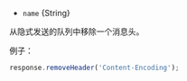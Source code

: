 <!-- YAML
added: v0.4.0
-->

* `name` {String}

从隐式发送的队列中移除一个消息头。

例子：

```js
response.removeHeader('Content-Encoding');
```

